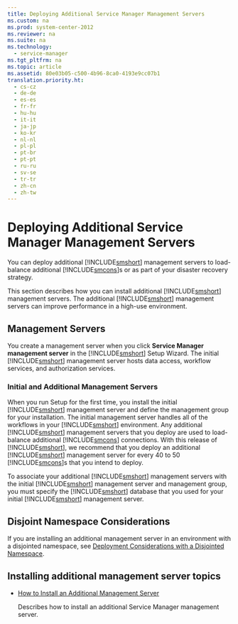 ```yaml
---
title: Deploying Additional Service Manager Management Servers
ms.custom: na
ms.prod: system-center-2012
ms.reviewer: na
ms.suite: na
ms.technology: 
  - service-manager
ms.tgt_pltfrm: na
ms.topic: article
ms.assetid: 80e03b05-c500-4b96-8ca0-4193e9cc07b1
translation.priority.ht: 
  - cs-cz
  - de-de
  - es-es
  - fr-fr
  - hu-hu
  - it-it
  - ja-jp
  - ko-kr
  - nl-nl
  - pl-pl
  - pt-br
  - pt-pt
  - ru-ru
  - sv-se
  - tr-tr
  - zh-cn
  - zh-tw
---
```

# Deploying Additional Service Manager Management Servers
You can deploy additional [!INCLUDE[smshort](../../../sm/deploy/deploy-guide/includes/smshort_md.md)] management servers to load\-balance additional [!INCLUDE[smcons](../../../sm/deploy/deploy-guide/includes/smcons_md.md)]s or as part of your disaster recovery strategy.  
  
 This section describes how you can install additional [!INCLUDE[smshort](../../../sm/deploy/deploy-guide/includes/smshort_md.md)] management servers. The additional [!INCLUDE[smshort](../../../sm/deploy/deploy-guide/includes/smshort_md.md)] management servers can improve performance in a high\-use environment.  
  
## Management Servers  
 You create a management server when you click **Service Manager management server** in the [!INCLUDE[smshort](../../../sm/deploy/deploy-guide/includes/smshort_md.md)] Setup Wizard. The initial [!INCLUDE[smshort](../../../sm/deploy/deploy-guide/includes/smshort_md.md)] management server hosts data access, workflow services, and authorization services.  
  
### Initial and Additional Management Servers  
 When you run Setup for the first time, you install the initial [!INCLUDE[smshort](../../../sm/deploy/deploy-guide/includes/smshort_md.md)] management server and define the management group for your installation. The initial management server handles all of the workflows in your [!INCLUDE[smshort](../../../sm/deploy/deploy-guide/includes/smshort_md.md)] environment. Any additional [!INCLUDE[smshort](../../../sm/deploy/deploy-guide/includes/smshort_md.md)] management servers that you deploy are used to load\-balance additional [!INCLUDE[smcons](../../../sm/deploy/deploy-guide/includes/smcons_md.md)] connections. With this release of [!INCLUDE[smshort](../../../sm/deploy/deploy-guide/includes/smshort_md.md)], we recommend that you deploy an additional [!INCLUDE[smshort](../../../sm/deploy/deploy-guide/includes/smshort_md.md)] management server for every 40 to 50 [!INCLUDE[smcons](../../../sm/deploy/deploy-guide/includes/smcons_md.md)]s that you intend to deploy.  
  
 To associate your additional [!INCLUDE[smshort](../../../sm/deploy/deploy-guide/includes/smshort_md.md)] management servers with the initial [!INCLUDE[smshort](../../../sm/deploy/deploy-guide/includes/smshort_md.md)] management server and management group, you must specify the [!INCLUDE[smshort](../../../sm/deploy/deploy-guide/includes/smshort_md.md)] database that you used for your initial [!INCLUDE[smshort](../../../sm/deploy/deploy-guide/includes/smshort_md.md)] management server.  
  
## Disjoint Namespace Considerations  
 If you are installing an additional management server in an environment with a disjointed namespace, see [Deployment Considerations with a Disjointed Namespace](../../../sm/deploy/deploy-guide/Deployment-Considerations-with-a-Disjointed-Namespace.md).  
  
## Installing additional management server topics  
  
-   [How to Install an Additional Management Server](../../../sm/deploy/deploy-guide/How-to-Install-an-Additional-Management-Server.md)  
  
     Describes how to install an additional Service Manager management server.